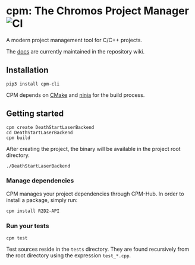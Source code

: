 # cpm: The Chromos Project Manager  ![CI](https://github.com/jorsanpe/cpm/workflows/CI/badge.svg)
A modern project management tool for C/C++ projects.

The [docs](https://github.com/jorsanpe/cpm/wiki) are currently maintained in the repository wiki.

## Installation
`pip3 install cpm-cli`

CPM depends on [CMake](https://cmake.org/) and [ninja](https://ninja-build.org/) for the build process.

## Getting started
```
cpm create DeathStartLaserBackend
cd DeathStartLaserBackend
cpm build
```

After creating the project, the binary will be available in the project root directory. 
```
./DeathStartLaserBackend
```

### Manage dependencies
CPM manages your project dependencies through CPM-Hub. In order to install a package, simply run:

```
cpm install R2D2-API
```

### Run your tests
```
cpm test
```

Test sources reside in the `tests` directory. They are found recursively from the root directory
 using the expression `test_*.cpp`.
